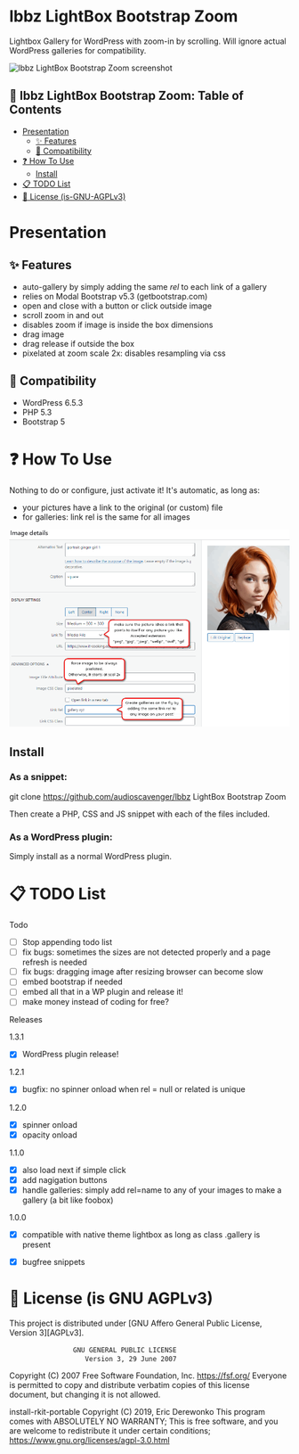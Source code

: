 # lbbz LightBox Bootstrap Zoom
Lightbox Gallery for WordPress with zoom-in by scrolling. Will ignore actual WordPress galleries for compatibility.

![lbbz LightBox Bootstrap Zoom screenshot](/assets/lbbz-example-zoom-featured-meme.avif "lbbz LightBox Bootstrap Zoom screenshot")


## :scroll: lbbz LightBox Bootstrap Zoom: Table of Contents
- [Presentation](#Presentation)
  - [:sparkles: Features](#sparkles-Features)
  - [:memo: Compatibility](#memo-Compatibility)
- [:question: How To Use](#question-How-To-Use)
  - [Install](#Install)
- [:clipboard: TODO List](#clipboard-TODO-List)
- [:ribbon: License (is-GNU-AGPLv3)](#ribbon-License-(is-GNU-AGPLv3))

# Presentation

## :sparkles: Features
* auto-gallery by simply adding the same *rel* to each link of a gallery
* relies on Modal Bootstrap v5.3 (getbootstrap.com)
* open and close with a button or click outside image
* scroll zoom in and out
* disables zoom if image is inside the box dimensions
* drag image
* drag release if outside the box
* pixelated at zoom scale 2x: disables resampling via css

## :memo: Compatibility
* WordPress 6.5.3
* PHP 5.3
* Bootstrap 5

# :question: How To Use
Nothing to do or configure, just activate it! It's automatic, as long as:
* your pictures have a link to the original (or custom) file
* for galleries: link rel is the same for all images

![lbbz how to activate it](/assets/screenshot-1.png "lbbz LightBox Bootstrap Zoom screenshot")

## Install
### As a snippet:
git clone https://github.com/audioscavenger/lbbz LightBox Bootstrap Zoom

Then create a PHP, CSS and JS snippet with each of the files included.

### As a WordPress plugin:
Simply install as a normal WordPress plugin.

# :clipboard: TODO List

Todo

- [ ] Stop appending todo list
- [ ] fix bugs: sometimes the sizes are not detected properly and a page refresh is needed
- [ ] fix bugs: dragging image after resizing browser can become slow
- [ ] embed bootstrap if needed
- [ ] embed all that in a WP plugin and release it!
- [ ] make money instead of coding for free?

Releases

1.3.1
- [x] WordPress plugin release!

1.2.1
- [x] bugfix: no spinner onload when rel = null or related is unique

1.2.0
- [x] spinner onload
- [x] opacity onload

1.1.0
- [x] also load next if simple click
- [x] add nagigation buttons
- [x] handle galleries: simply add rel=name to any of your images to make a gallery (a bit like foobox)

1.0.0
- [x] compatible with native theme lightbox as long as class .gallery is present
- [x] bugfree snippets


# :ribbon: License (is GNU AGPLv3)
This project is distributed under [GNU Affero General Public License, Version 3][AGPLv3].

                    GNU GENERAL PUBLIC LICENSE
                       Version 3, 29 June 2007

 Copyright (C) 2007 Free Software Foundation, Inc. <https://fsf.org/>
 Everyone is permitted to copy and distribute verbatim copies
 of this license document, but changing it is not allowed.

install-rkit-portable  Copyright (C) 2019, Eric Derewonko
This program comes with ABSOLUTELY NO WARRANTY;
This is free software, and you are welcome to redistribute it
under certain conditions; https://www.gnu.org/licenses/agpl-3.0.html

